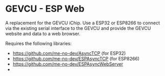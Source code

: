 GEVCU - ESP Web
===============

A replacement for the GEVCU iChip. Use a ESP32 or ESP8266 to connect via the existing serial interface
to the GEVCU and provide the GEVCU website and data to a web browser.

Requires the following libraries:
* https://github.com/me-no-dev/AsyncTCP (for ESP32)
* https://github.com/me-no-dev/ESPAsyncTCP (for ESP8266)
* https://github.com/me-no-dev/ESPAsyncWebServer
* 